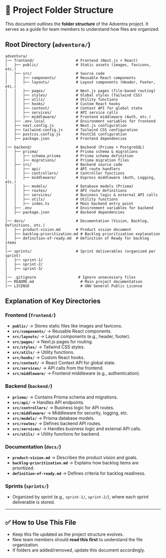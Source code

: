 # 📂 Project Folder Structure

This document outlines the **folder structure** of the Adventra project. It serves as a guide for team members to understand how files are organized.

## Root Directory (`adventura/`)

```
adventura/
│── frontend/                   # Frontend (Next.js + React)
│   ├── public/                 # Static assets (images, favicons, etc.)
│   ├── src/                    # Source code
│   │   ├── components/         # Reusable React components
│   │   ├── layouts/            # Layout components (Header, Footer, etc.)
│   │   ├── pages/              # Next.js pages (file-based routing)
│   │   ├── styles/             # Global styles (Tailwind CSS)
│   │   ├── utils/              # Utility functions
│   │   ├── hooks/              # Custom React hooks
│   │   ├── context/            # Context API for global state
│   │   ├── services/           # API service calls
│   │   ├── middleware/         # Frontend middleware (Auth, etc.)
│   ├── .env.local              # Environment variables for frontend
│   ├── next.config.js          # Next.js configuration
│   ├── tailwind.config.js      # Tailwind CSS configuration
│   ├── postcss.config.js       # PostCSS configuration
│   ├── package.json            # Frontend dependencies
│
│── backend/                    # Backend (Prisma + PostgreSQL)
│   ├── prisma/                 # Prisma schema & migrations
│   │   ├── schema.prisma       # Prisma schema definition
│   │   ├── migrations/         # Prisma migration files
│   ├── src/                    # Backend source code
│   │   ├── api/                # API route handlers
│   │   ├── controllers/        # Controller functions
│   │   ├── middleware/         # Express middleware (Auth, Logging, etc.)
│   │   ├── models/             # Database models (Prisma)
│   │   ├── routes/             # API route definitions
│   │   ├── services/           # Business logic & external API calls
│   │   ├── utils/              # Utility functions
│   │   ├── index.ts            # Main backend entry point
│   ├── .env                    # Environment variables for backend
│   ├── package.json            # Backend dependencies
│
│── docs/                       # Documentation (Vision, Backlog, Definitions, etc.)
│   ├── product-vision.md       # Product vision document
│   ├── backlog-prioritization.md # Backlog prioritization explanation
│   ├── definition-of-ready.md  # Definition of Ready for backlog items
│
│── sprints/                    # Sprint deliverables (organized per sprint)
│   ├── sprint-1/
│   ├── sprint-2/
│   ├── sprint-3/
│
│── .gitignore                   # Ignore unnecessary files
│── README.md                     # Main project documentation
│── LICENSE                       # GNU General Public License

```

## **Explanation of Key Directories**

### **Frontend (`frontend/`)**

- **`public/`** → Stores static files like images and favicons.
- **`src/components/`** → Reusable React components.
- **`src/layouts/`** → Layout components (e.g., header, footer).
- **`src/pages/`** → Next.js pages for routing.
- **`src/styles/`** → Tailwind CSS styles.
- **`src/utils/`** → Utility functions.
- **`src/hooks/`** → Custom React hooks.
- **`src/context/`** → React Context API for global state.
- **`src/services/`** → API calls from the frontend.
- **`src/middleware/`** → Frontend middleware (e.g., authentication).

### **Backend (`backend/`)**

- **`prisma/`** → Contains Prisma schema and migrations.
- **`src/api/`** → Handles API endpoints.
- **`src/controllers/`** → Business logic for API routes.
- **`src/middleware/`** → Middleware for security, logging, etc.
- **`src/models/`** → Prisma database models.
- **`src/routes/`** → Defines backend API routes.
- **`src/services/`** → Handles business logic and external API calls.
- **`src/utils/`** → Utility functions for backend.

### **Documentation (`docs/`)**

- **`product-vision.md`** → Describes the product vision and goals.
- **`backlog-prioritization.md`** → Explains how backlog items are prioritized.
- **`definition-of-ready.md`** → Defines criteria for backlog readiness.

### **Sprints (`sprints/`)**

- Organized by sprint (e.g., `sprint-1/`, `sprint-2/`), where each sprint deliverable is stored.

---

## ✅ **How to Use This File**

- Keep this file updated as the project structure evolves.
- New team members should **read this first** to understand the file organization.
- If folders are added/removed, update this document accordingly.
